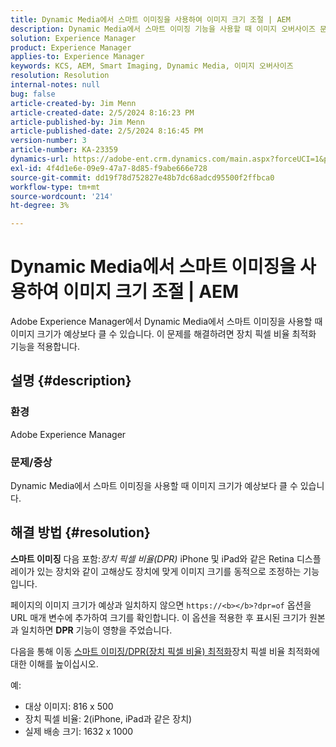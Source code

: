 ```yaml
---
title: Dynamic Media에서 스마트 이미징을 사용하여 이미지 크기 조절 | AEM
description: Dynamic Media에서 스마트 이미징 기능을 사용할 때 이미지 오버사이즈 문제를 해결하는 방법에 대해 알아봅니다. 장치 픽셀 비율 최적화 기능을 적용합니다.
solution: Experience Manager
product: Experience Manager
applies-to: Experience Manager
keywords: KCS, AEM, Smart Imaging, Dynamic Media, 이미지 오버사이즈
resolution: Resolution
internal-notes: null
bug: false
article-created-by: Jim Menn
article-created-date: 2/5/2024 8:16:23 PM
article-published-by: Jim Menn
article-published-date: 2/5/2024 8:16:45 PM
version-number: 3
article-number: KA-23359
dynamics-url: https://adobe-ent.crm.dynamics.com/main.aspx?forceUCI=1&pagetype=entityrecord&etn=knowledgearticle&id=c685a56c-63c4-ee11-9079-6045bd006268
exl-id: 4f4d1e6e-09e9-47a7-8d85-f9abe666e728
source-git-commit: dd19f78d752827e48b7dc68adcd95500f2ffbca0
workflow-type: tm+mt
source-wordcount: '214'
ht-degree: 3%

---
```


# Dynamic Media에서 스마트 이미징을 사용하여 이미지 크기 조절 | AEM


Adobe Experience Manager에서 Dynamic Media에서 스마트 이미징을 사용할 때 이미지 크기가 예상보다 클 수 있습니다. 이 문제를 해결하려면 장치 픽셀 비율 최적화 기능을 적용합니다.

## 설명 {#description}


### <b>환경</b>

Adobe Experience Manager

### <b>문제/증상</b>

Dynamic Media에서 스마트 이미징을 사용할 때 이미지 크기가 예상보다 클 수 있습니다.


## 해결 방법 {#resolution}


<b>스마트 이미징</b> 다음 포함:*장치 픽셀 비율(DPR)* iPhone 및 iPad와 같은 Retina 디스플레이가 있는 장치와 같이 고해상도 장치에 맞게 이미지 크기를 동적으로 조정하는 기능입니다.

페이지의 이미지 크기가 예상과 일치하지 않으면 `https://<b></b>?dpr=of` 옵션을 URL 매개 변수에 추가하여 크기를 확인합니다. 이 옵션을 적용한 후 표시된 크기가 원본과 일치하면 <b>DPR</b> 기능이 영향을 주었습니다.

다음을 통해 이동 [스마트 이미징/DPR(장치 픽셀 비율) 최적화](https://experienceleague.adobe.com/docs/experience-manager-65/assets/dynamic/imaging-faq.html#dpr)장치 픽셀 비율 최적화에 대한 이해를 높이십시오.

예:

- 대상 이미지: 816 x 500
- 장치 픽셀 비율: 2(iPhone, iPad과 같은 장치)
- 실제 배송 크기: 1632 x 1000
